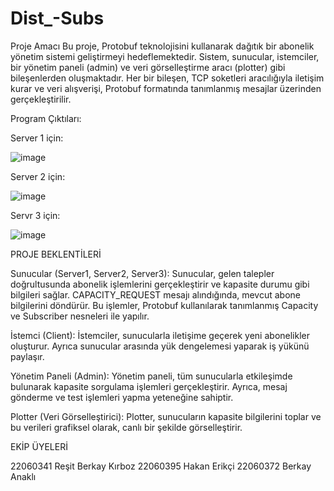 # Dist_-Subs
Proje Amacı
Bu proje, Protobuf teknolojisini kullanarak dağıtık bir abonelik yönetim sistemi geliştirmeyi hedeflemektedir. Sistem, sunucular, istemciler, bir yönetim paneli (admin) ve veri görselleştirme aracı (plotter) gibi bileşenlerden oluşmaktadır. Her bir bileşen, TCP soketleri aracılığıyla iletişim kurar ve veri alışverişi, Protobuf formatında tanımlanmış mesajlar üzerinden gerçekleştirilir.

Program Çıktıları:


 Server 1 için: 

 
![image](https://github.com/user-attachments/assets/7e47becc-34c9-4e78-9340-e89b869334fc)


Server 2 için:


![image](https://github.com/user-attachments/assets/2fabce07-5177-46c1-91fd-8d26c8fc0ba3)



Servr 3 için:


![image](https://github.com/user-attachments/assets/cf2986d2-2865-44ab-834f-b6ad0ad03942)



PROJE BEKLENTİLERİ

Sunucular (Server1, Server2, Server3): Sunucular, gelen talepler doğrultusunda abonelik işlemlerini gerçekleştirir ve kapasite durumu gibi bilgileri sağlar. CAPACITY_REQUEST mesajı alındığında, mevcut abone bilgilerini döndürür. Bu işlemler, Protobuf kullanılarak tanımlanmış Capacity ve Subscriber nesneleri ile yapılır.

İstemci (Client): İstemciler, sunucularla iletişime geçerek yeni abonelikler oluşturur. Ayrıca sunucular arasında yük dengelemesi yaparak iş yükünü paylaşır.

Yönetim Paneli (Admin): Yönetim paneli, tüm sunucularla etkileşimde bulunarak kapasite sorgulama işlemleri gerçekleştirir. Ayrıca, mesaj gönderme ve test işlemleri yapma yeteneğine sahiptir.

Plotter (Veri Görselleştirici): Plotter, sunucuların kapasite bilgilerini toplar ve bu verileri grafiksel olarak, canlı bir şekilde görselleştirir.




EKİP ÜYELERİ


22060341 Reşit Berkay Kırboz
22060395 Hakan Erikçi
22060372 Berkay Anaklı
